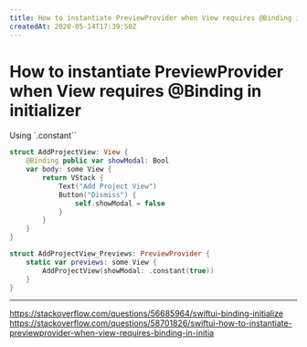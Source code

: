 ```yaml
---
title: How to instantiate PreviewProvider when View requires @Binding in initializer
createdAt: 2020-05-14T17:39:50Z
---
```


# How to instantiate PreviewProvider when View requires @Binding in initializer

Using `.constant``

```swift
struct AddProjectView: View {
    @Binding public var showModal: Bool
    var body: some View {
        return VStack {
            Text("Add Project View")
            Button("Dismiss") {
                self.showModal = false
            }
        }
    }
}

struct AddProjectView_Previews: PreviewProvider {
    static var previews: some View {
        AddProjectView(showModal: .constant(true))
    }
}
```

---

https://stackoverflow.com/questions/56685964/swiftui-binding-initialize
https://stackoverflow.com/questions/58701826/swiftui-how-to-instantiate-previewprovider-when-view-requires-binding-in-initia
